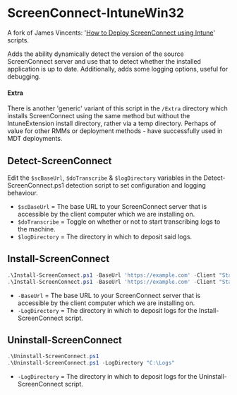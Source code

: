 # ScreenConnect-IntuneWin32
A fork of James Vincents: '[How to Deploy ScreenConnect using Intune](https://jamesvincent.co.uk/2024/02/07/how-to-deploy-screenconnect-using-intune/)' scripts.

Adds the ability dynamically detect the version of the source ScreenConnect server and use that to detect whether the installed application is up to date. Additionally, adds some logging options, useful for debugging.

#### Extra
There is another 'generic' variant of this script in the `/Extra` directory which installs ScreenConnect using the same method but without the IntuneExtension install directory, rather via a temp directory. Perhaps of value for other RMMs or deployment methods - have successfully used in MDT deployments.

## Detect-ScreenConnect
Edit the `$scBaseUrl`, `$doTranscribe` & `$logDirectory` variables in the Detect-ScreenConnect.ps1 detection script to set configuration and logging behaviour. 
-  `$scBaseUrl` = The base URL to your ScreenConnect server that is accessible by the client computer which we are installing on.
-  `$doTranscribe` = Toggle on whether or not to start transcribing logs to the machine.
-  `$logDirectory` = The directory in which to deposit said logs.


## Install-ScreenConnect
```powershell
.\Install-ScreenConnect.ps1 -BaseUrl 'https://example.com' -Client "Staff Laptop" -Department "No Consent" -DeviceType "No Consent"
.\Install-ScreenConnect.ps1 -BaseUrl 'https://example.com' -Client "Staff Laptop" -LogDirectory 'C:\Logs'
```
-  `-BaseUrl` = The base URL to your ScreenConnect server that is accessible by the client computer which we are installing on.
-  `-LogDirectory` = The directory in which to deposit logs for the Install-ScreenConnect script.


## Uninstall-ScreenConnect
```powershell
.\Uninstall-ScreenConnect.ps1
.\Uninstall-ScreenConnect.ps1 -LogDirectory "C:\Logs"
```
-  `-LogDirectory` = The directory in which to deposit logs for the Uninstall-ScreenConnect script.
